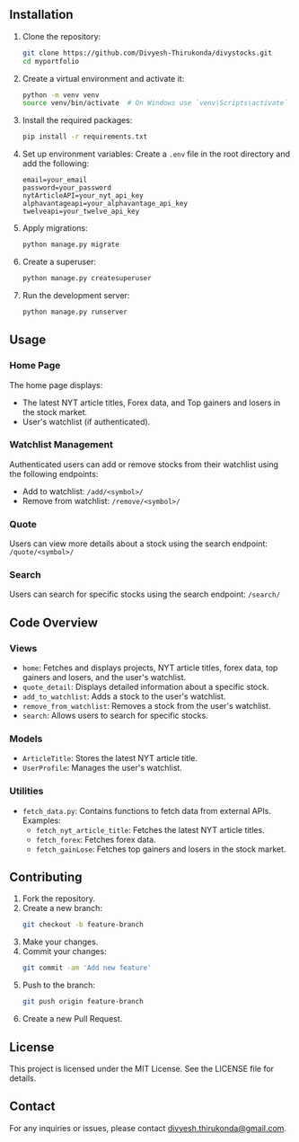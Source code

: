 ## Installation

1. Clone the repository:
    ```sh
    git clone https://github.com/Divyesh-Thirukonda/divystocks.git
    cd myportfolio
    ```

2. Create a virtual environment and activate it:
    ```sh
    python -m venv venv
    source venv/bin/activate  # On Windows use `venv\Scripts\activate`
    ```

3. Install the required packages:
    ```sh
    pip install -r requirements.txt
    ```

4. Set up environment variables: Create a `.env` file in the root directory and add the following:
    ```env
    email=your_email
    password=your_password
    nytArticleAPI=your_nyt_api_key
    alphavantageapi=your_alphavantage_api_key
    twelveapi=your_twelve_api_key
    ```

5. Apply migrations:
    ```sh
    python manage.py migrate
    ```

6. Create a superuser:
    ```sh
    python manage.py createsuperuser
    ```

7. Run the development server:
    ```sh
    python manage.py runserver
    ```

## Usage

### Home Page
The home page displays:
- The latest NYT article titles, Forex data, and Top gainers and losers in the stock market.
- User's watchlist (if authenticated).

### Watchlist Management
Authenticated users can add or remove stocks from their watchlist using the following endpoints:
- Add to watchlist: `/add/<symbol>/`
- Remove from watchlist: `/remove/<symbol>/`

### Quote
Users can view more details about a stock using the search endpoint: `/quote/<symbol>/`

### Search
Users can search for specific stocks using the search endpoint: `/search/`

## Code Overview

### Views
- `home`: Fetches and displays projects, NYT article titles, forex data, top gainers and losers, and the user's watchlist.
- `quote_detail`: Displays detailed information about a specific stock.
- `add_to_watchlist`: Adds a stock to the user's watchlist.
- `remove_from_watchlist`: Removes a stock from the user's watchlist.
- `search`: Allows users to search for specific stocks.

### Models
- `ArticleTitle`: Stores the latest NYT article title.
- `UserProfile`: Manages the user's watchlist.

### Utilities
- `fetch_data.py`: Contains functions to fetch data from external APIs. Examples:
  - `fetch_nyt_article_title`: Fetches the latest NYT article titles.
  - `fetch_forex`: Fetches forex data.
  - `fetch_gainLose`: Fetches top gainers and losers in the stock market.

## Contributing
1. Fork the repository.
2. Create a new branch:
    ```sh
    git checkout -b feature-branch
    ```
3. Make your changes.
4. Commit your changes:
    ```sh
    git commit -am 'Add new feature'
    ```
5. Push to the branch:
    ```sh
    git push origin feature-branch
    ```
6. Create a new Pull Request.

## License
This project is licensed under the MIT License. See the LICENSE file for details.

## Contact
For any inquiries or issues, please contact [divyesh.thirukonda@gmail.com](mailto:divyesh.thirukonda@gmail.com).